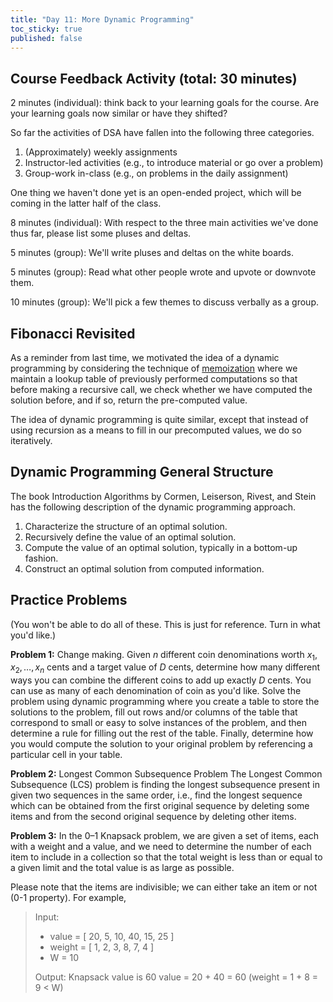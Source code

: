 ```yaml
---
title: "Day 11: More Dynamic Programming"
toc_sticky: true
published: false
---
```


## Course Feedback Activity (total: 30 minutes)

2 minutes (individual): think back to your learning goals for the course.  Are your learning goals now similar or have they shifted?

So far the activities of DSA have fallen into the following three categories.

1. (Approximately) weekly assignments
2. Instructor-led activities (e.g., to introduce material or go over a problem)
3. Group-work in-class (e.g., on problems in the daily assignment)

One thing we haven't done yet is an open-ended project, which will be coming in the latter half of the class.

8 minutes (individual): With respect to the three main activities we've done thus far, please list some pluses and deltas.

5 minutes (group): We'll write pluses and deltas on the white boards.

5 minutes (group): Read what other people wrote and upvote or downvote them.

10 minutes (group): We'll pick a few themes to discuss verbally as a group.


## Fibonacci Revisited

As a reminder from last time, we motivated the idea of a dynamic programming by considering the technique of [memoization](https://en.wikipedia.org/wiki/Memoization) where we maintain a lookup table of previously performed computations so that before making a recursive call, we check whether we have computed the solution before, and if so, return the pre-computed value.

The idea of dynamic programming is quite similar, except that instead of using recursion as a means to fill in our precomputed values, we do so iteratively.

## Dynamic Programming General Structure

The book Introduction Algorithms by Cormen, Leiserson, Rivest, and Stein has the following description of the dynamic programming approach.

1. Characterize the structure of an optimal solution.
2. Recursively define the value of an optimal solution.
3. Compute the value of an optimal solution, typically in a bottom-up fashion.
4. Construct an optimal solution from computed information.

## Practice Problems

(You won't be able to do all of these.  This is just for reference.  Turn in what you'd like.)

**Problem 1:** Change making.  Given $n$ different coin denominations worth $x_1, x_2, \ldots, x_n$ cents and a target value of $D$ cents, determine how many different ways you can combine the different coins to add up exactly $D$ cents.  You can use as many of each denomination of coin as you'd like.  Solve the problem using dynamic programming where you create a table to store the solutions to the problem, fill out rows and/or columns of the table that correspond to small or easy to solve instances of the problem, and then determine a rule for filling out the rest of the table.  Finally, determine how you would compute the solution to your original problem by referencing a particular cell in your table.

**Problem 2:**  Longest Common Subsequence Problem
The Longest Common Subsequence (LCS) problem is finding the longest subsequence present in given two sequences in the same order, i.e., find the longest sequence which can be obtained from the first original sequence by deleting some items and from the second original sequence by deleting other items.

**Problem 3:**
In the 0–1 Knapsack problem, we are given a set of items, each with a weight and a value, and we need to determine the number of each item to include in a collection so that the total weight is less than or equal to a given limit and the total value is as large as possible.

Please note that the items are indivisible; we can either take an item or not (0-1 property). For example,

> Input:
>  - value = [ 20, 5, 10, 40, 15, 25 ]
>  - weight = [ 1, 2, 3, 8, 7, 4 ]
>  - W = 10
> 
> Output: Knapsack value is 60 value = 20 + 40 = 60 (weight = 1 + 8 = 9 < W)
